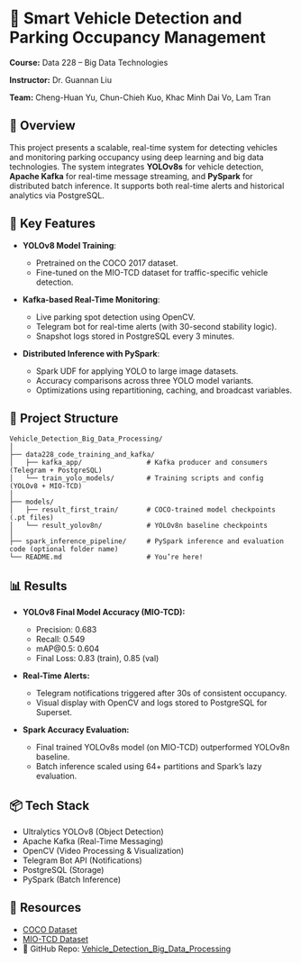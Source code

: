 # 🚗 Smart Vehicle Detection and Parking Occupancy Management

**Course:** Data 228 – Big Data Technologies

**Instructor:** Dr. Guannan Liu

**Team:** Cheng-Huan Yu, Chun-Chieh Kuo, Khac Minh Dai Vo, Lam Tran

## 📌 Overview

This project presents a scalable, real-time system for detecting vehicles and monitoring parking occupancy using deep learning and big data technologies. The system integrates **YOLOv8s** for vehicle detection, **Apache Kafka** for real-time message streaming, and **PySpark** for distributed batch inference. It supports both real-time alerts and historical analytics via PostgreSQL.

## 🧠 Key Features

* **YOLOv8 Model Training**:

  * Pretrained on the COCO 2017 dataset.
  * Fine-tuned on the MIO-TCD dataset for traffic-specific vehicle detection.
* **Kafka-based Real-Time Monitoring**:

  * Live parking spot detection using OpenCV.
  * Telegram bot for real-time alerts (with 30-second stability logic).
  * Snapshot logs stored in PostgreSQL every 3 minutes.
* **Distributed Inference with PySpark**:

  * Spark UDF for applying YOLO to large image datasets.
  * Accuracy comparisons across three YOLO model variants.
  * Optimizations using repartitioning, caching, and broadcast variables.

## 📁 Project Structure

```
Vehicle_Detection_Big_Data_Processing/
│
├── data228_code_training_and_kafka/
│   ├── kafka_app/                # Kafka producer and consumers (Telegram + PostgreSQL)
│   └── train_yolo_models/        # Training scripts and config (YOLOv8 + MIO-TCD)
│
├── models/
│   ├── result_first_train/       # COCO-trained model checkpoints (.pt files)
│   └── result_yolov8n/           # YOLOv8n baseline checkpoints
│
├── spark_inference_pipeline/     # PySpark inference and evaluation code (optional folder name)
└── README.md                     # You’re here!
```

## 📊 Results

* **YOLOv8 Final Model Accuracy (MIO-TCD):**

  * Precision: 0.683
  * Recall: 0.549
  * mAP\@0.5: 0.604
  * Final Loss: 0.83 (train), 0.85 (val)

* **Real-Time Alerts:**

  * Telegram notifications triggered after 30s of consistent occupancy.
  * Visual display with OpenCV and logs stored to PostgreSQL for Superset.

* **Spark Accuracy Evaluation:**

  * Final trained YOLOv8s model (on MIO-TCD) outperformed YOLOv8n baseline.
  * Batch inference scaled using 64+ partitions and Spark’s lazy evaluation.

## 📦 Tech Stack

* Ultralytics YOLOv8 (Object Detection)
* Apache Kafka (Real-Time Messaging)
* OpenCV (Video Processing & Visualization)
* Telegram Bot API (Notifications)
* PostgreSQL (Storage)
* PySpark (Batch Inference)

## 🔗 Resources

* [COCO Dataset](https://cocodataset.org/#home)
* [MIO-TCD Dataset](https://tcd.miovision.com/challenge/dataset.html)
* 📂 GitHub Repo: [Vehicle\_Detection\_Big\_Data\_Processing](https://github.com/zincoi172/Vehicle_Detection_Big_Data_Processing)

